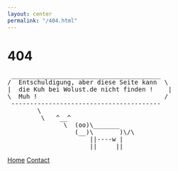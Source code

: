 ```yaml
---
layout: center
permalink: "/404.html"
---
```


# 404
 <pre>
 ________________________________________
/  Entschuldigung, aber diese Seite kann  \
|  die Kuh bei Wolust.de nicht finden !    |
\  Muh !                                  /
 ----------------------------------------
        \      
         \   ^__^
               \  (oo)\_______
                  (__)\       )\/\
                      ||----w |
                      ||     ||
</pre> 
<div class="mt3">
  <a href="{{ site.baseurl }}/" class="button button-blue button-big">Home</a>
  <a href="{{ site.baseurl }}/contact/" class="button button-blue button-big">Contact</a>
</div>

